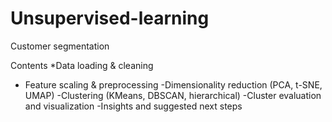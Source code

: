 # Unsupervised-learning
Customer segmentation

Contents 
*Data loading & cleaning
* Feature scaling & preprocessing
-Dimensionality reduction (PCA, t-SNE, UMAP)
-Clustering (KMeans, DBSCAN, hierarchical)
-Cluster evaluation and visualization
-Insights and suggested next steps
